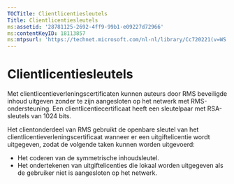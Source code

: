 ```yaml
---
TOCTitle: Clientlicentiesleutels
Title: Clientlicentiesleutels
ms:assetid: '28781125-2692-4ff9-99b1-e09227d72966'
ms:contentKeyID: 18113857
ms:mtpsurl: 'https://technet.microsoft.com/nl-nl/library/Cc720221(v=WS.10)'
---
```


Clientlicentiesleutels
======================

Met clientlicentieverleningscertificaten kunnen auteurs door RMS beveiligde inhoud uitgeven zonder te zijn aangesloten op het netwerk met RMS-ondersteuning. Een clientlicentiecertificaat heeft een sleutelpaar met RSA-sleutels van 1024 bits.

Het clientonderdeel van RMS gebruikt de openbare sleutel van het clientlicentieverleningscertificaat wanneer er een uitgiftelicentie wordt uitgegeven, zodat de volgende taken kunnen worden uitgevoerd:

-   Het coderen van de symmetrische inhoudsleutel.
-   Het ondertekenen van uitgiftelicenties die lokaal worden uitgegeven als de gebruiker niet is aangesloten op het netwerk.
